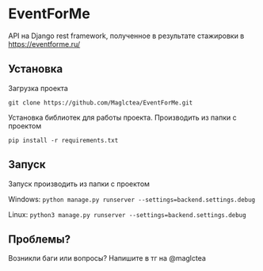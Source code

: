 # EventForMe

API на Django rest framework, полученное в результате стажировки в https://eventforme.ru/

## Установка
Загрузка проекта
```
git clone https://github.com/Maglctea/EventForMe.git
```
Установка библиотек для работы проекта. Производить из папки с проектом
```
pip install -r requirements.txt
```

## Запуск 

Запуск производить из папки с проектом

Windows: ```python manage.py runserver --settings=backend.settings.debug```

Linux: ```python3 manage.py runserver --settings=backend.settings.debug```

## Проблемы?
Возникли баги или вопросы? Напишите в тг на @maglctea